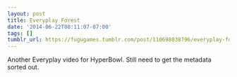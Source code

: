 ```yaml
---
layout: post
title: Everyplay Forest
date: '2014-06-22T08:11:07-07:00'
tags: []
tumblr_url: https://fugugames.tumblr.com/post/110698038796/everyplay-forest
---
```

Another Everyplay video for HyperBowl. Still need to get the metadata sorted out.

